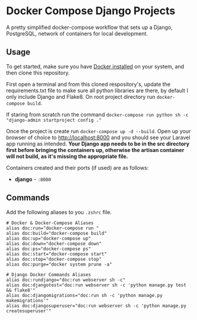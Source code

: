 # Docker Compose Django Projects

A pretty simplified docker-compose workflow that sets up a Django, PostgreSQL, network of containers for local development.

## Usage

To get started, make sure you have [Docker installed](https://docs.docker.com/docker-for-mac/install/) on your system, and then clone this repository.

First open a terminal and from this cloned respository's, update the requirements.txt file to make sure all python libraries are there, by default I only include Django and Flake8. On root project directory run `docker-compose build`.

If staring from scratch run the command `docker-compose run python sh -c "django-admin startproject config ."`

Once the project is create run `docker-compose up -d --build`. Open up your browser of choice to [http://localhost:8000](http://localhost:8000) and you should see your Laravel app running as intended. **Your Django app needs to be in the src directory first before bringing the containers up, otherwise the artisan container will not build, as it's missing the appropriate file.**

Containers created and their ports (if used) are as follows:

- **django** - `:8000`

## Commands

Add the following aliases to you `.zshrc` file.

```
# Docker & Docker-Compose Aliases
alias doc:run="docker-compose run "
alias doc:build="docker-compose build"
alias doc:up="docker-compose up"
alias doc:down="docker-compose down"
alias doc:ps="docker-compose ps"
alias doc:start="docker-compose start"
alias doc:stop="docker-compose stop"
alias doc:purge="docker system prune -a"

# Django Docker Commands Aliases
alias doc:rundjango="doc:run webserver sh -c"
alias doc:djangotest="doc:run webserver sh -c 'python manage.py test && flake8'"
alias doc:djangomigrations="doc:run sh -c 'python manage.py makemigrations'"
alias doc:djangosuperuser="doc:run webserver sh -c 'python manage.py createsuperuser'"
```
